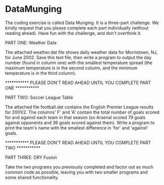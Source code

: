 # DataMunging
The coding exercise is called Data Munging. It is a three-part challenge. We kindly request that you please complete each part individually (without reading ahead). Have fun with the challenge, and don't overthink it.

 

PART ONE: Weather Data

The attached weather.dat file shows daily weather data for Morristown, NJ, for June 2002. Save this text file, then write a program to output the day number (found in column one) with the smallest temperature spread (the maximum temperature is in the second column, and the minimum temperature is in the third column).

 

*********** PLEASE DON'T READ AHEAD UNTIL YOU COMPLETE PART ONE ***********

 

PART TWO: Soccer League Table

The attached file football.dat contains the English Premier League results for 2001/2. The columns' F' and 'A' contain the total number of goals scored for and against each team in that season (so Arsenal scored 79 goals against opponents and 36 goals scored against them). Write a program to print the team's name with the smallest difference in 'for' and 'against' goals.

 

*********** PLEASE DON'T READ AHEAD UNTIL YOU COMPLETE PART TWO ***********

 

PART THREE: DRY Fusion

Take the two programs you previously completed and factor out as much common code as possible, leaving you with two smaller programs and some shared functionality.

